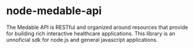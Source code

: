 # node-medable-api
The Medable API is RESTful and organized around resources that provide for building rich interactive healthcare applications. This library is an unnoficial sdk for node.js and general javascript applications.
